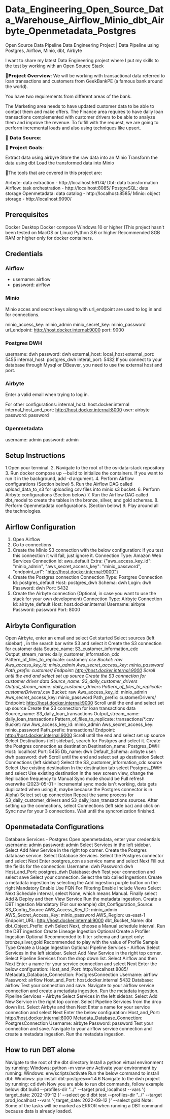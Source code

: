 # Data_Engineering_Open_Source_Data_Warehouse_Airflow_Minio_dbt_Airbyte_Openmetadata_Postgres

Open Source Data Pipeline Data Engineering Project | Data Pipeline using Postgres, Airflow, Minio, dbt, Airbyte

I want to share my latest Data Engineering project where I put my skills to the test by working with an Open Source Stack

🔬𝗣𝗿𝗼𝗷𝗲𝗰𝘁 𝗢𝘃𝗲𝗿𝘃𝗶𝗲𝘄: We will be working with transactional data referred to loan transactions and customers from GeekBankPE (a famous bank around the world).

You have two requirements from different areas of the bank.

The Marketing area needs to have updated customer data to be able to contact them and make offers.
The Finance area requires to have daily loan transactions complemented with customer drivers to be able to analyze them and improve the revenue.
To fulfill with the request, we are going to perform incremental loads and also using techniques like upsert.

💾 𝗗𝗮𝘁𝗮 𝗦𝗼𝘂𝗿𝗰𝗲:

🎯 𝗣𝗿𝗼𝗷𝗲𝗰𝘁 𝗚𝗼𝗮𝗹𝘀:

Extract data using airbyre
Store the raw data into an Minio
Transform the data using dbt
Load the transformed data into Minio

🔧The tools that are covered in this project are:

Airbyte: data extraction - http://localhost:56174/
Dbt: data transformation
Airflow: task orchestration - http://localhost:8085/
PostgreSQL: data storage
Openmetadata: data catalog - http://localhost:8585/
Minio: object storage - http://localhost:9090/


## Prerequisites

Docker Desktop
Docker compose
Windows 10 or higher (This project hasn't been tested on MacOS or Linux)
Python 3.6 or higher
Recommended 8GB RAM or higher only for docker containers.

## Credentials

### Airflow
- username: airflow
- password: airflow

### Minio
Minio acces and secret keys along with url_endpoint are used to log in and for connections.

minio_access_key: minio_admin
minio_secret_key: minio_password
url_endpoint: http://host.docker.internal:9000
port: 9000

### Postgres DWH
username: dwh
password: dwh
external_host: local_host
external_port: 5455
internal_host: postgres_dwh
interal_port: 5432 If you connect to your database through Mysql or DBeaver, you need to use the external host and port.

### Airbyte
Enter a valid email when trying to log in.

For other configurations:
internal_host: host.docker.internal
internal_host_and_port: http://host.docker.internal:8000
user: airbyte
password: password

### Openmetadata
username: admin
password: admin

## Setup Instructions

1.Open your terminal.
2. Navigate to the root of the os-data-stack repository
3. Run docker compose up --build to initialize the containers. If you want to run it in the background, add -d argument.
4. Perform Airflow configurations (Section below)
5. Run the Airflow DAG called upload_data_to_s3 for uploading csv files into minio s3 bucket.
6. Perform Airbyte configurations (Section below)
7. Run the Airflow DAG called dbt_model to create the tables in the bronze, silver, and gold schemas.
8. Perform Openmetadata configurations. (Section below)
9. Play around all the technologies.

## Airflow Configuration

1. Open Airflow
2. Go to connections
3. Create the Minio S3 connection with the below configuration: If you test this connection it will fail, just ignore it.
Connection Type: Amazon Web Services
Connection Id: aws_default
Extra: {"aws_access_key_id": "minio_admin", "aws_secret_access_key": "minio_password", "endpoint_url": "http://host.docker.internal:9000"}
4. Create the Postgres connection
Connection Type: Postgres
Connection Id: postgres_default
Host: postgres_dwh
Schema: dwh
Login: dwh
Password: dwh
Port: 5432
5. Create the Airbyte connection (Optional, in case you want to use the stack for your own development)
Connection Type: Airbyte
Connection Id: airbyte_default
Host: host.docker.internal
Username: airbyte
Password: password
Port: 8000

## Airbyte Configuration

Open Airbyte, enter an email and select Get started
Select sources (left sidebar) , in the search bar write S3 and select it
Create the S3 connection for customer data
Source_name: S3_customer_information_cdc
Output_stream_name: daily_customer_information_cdc
Pattern_of_files_to_replicate: customer/*.csv
Bucket: raw
Aws_access_key_id: minio_admin
Aws_secret_access_key: minio_password
Path_prefix: customer/
Endpoint: http://host.docker.internal:9000
Scroll until the end and select set up source
Create the S3 connection for customer driver data
Source_name: S3_daily_customer_drivers
Output_stream_name: daily_customer_drivers
Pattern_of_files_to_replicate: customerDrivers/*.csv
Bucket: raw
Aws_access_key_id: minio_admin
Aws_secret_access_key: minio_password
Path_prefix: customerDrivers/
Endpoint: http://host.docker.internal:9000
Scroll until the end and select set up source
Create the S3 connection for loan transactions data
Source_name: S3_daily_loan_transactions
Output_stream_name: daily_loan_transactions
Pattern_of_files_to_replicate: transactions/*.csv
Bucket: raw
Aws_access_key_id: minio_admin
Aws_secret_access_key: minio_password
Path_prefix: transactions/
Endpoint: http://host.docker.internal:9000
Scroll until the end and select set up source
Select Destinations (left sidebar), search for Postgres and select it.
Create the Postgres connection as destination
Destination_name: Postgres_DWH
Host: localhost
Port: 5455
Db_name: dwh
Default_Schema: airbyte
user: dwh
password: dwh
Scroll until the end and select set up destination
Select Connections (left sidebar)
Select the S3_customer_information_cdc source
Select Use existing destination
In the destination tab select Postgres_DWH and select Use existing destination
In the new screen view, change the Replication frequency to Manual
Sync mode should be Full refresh overwrite (2023-05-01 - Incremental sync mode isn't working, data gets duplicated when using it, maybe because the Postgres connector is in Alpha)
Select set up connection
Repeat the same process for S3_daily_customer_drivers and S3_daily_loan_transactions sources.
After setting up the connections, select Connections (left side bar) and click on Sync now for your 3 connections.
Wait until the syncronization finished.

## Openmetadata Configurations

Database Services - Postgres
Open openmetadata, enter your credentials
username: admin
password: admin
Select Services in the left sidebar.
Select Add New Service in the right top corner.
Create the Postgres database service.
Select Database Services.
Select the Postgres connector and select Next
Enter postgres_con as service name and select Next
Fill out the fields for the connection:
Username: dwh
Password: dwh
Host_and_Port: postgres_dwh
Database: dwh
Test your connection and select save
Select your connection.
Select the tab called Ingestions
Create a metadata ingestion by selecting the Add ingestion purple button on the right Mandatory
Enable Use FQN For Filtering
Enable Include Views
Select Next
Schedule interval, select None, which means Manual.
Finally select Add & Deploy and then View Service
Run the metadata ingestion.
Create a DBT Ingestion Mandatory (For our example)
dbt_Configuration_Source: S3_Config_Source
AWS_Access_Key_ID: minio_admin
AWS_Secret_Access_Key: minio_password
AWS_Region: us-east-1
Endpoint_URL: http://host.docker.internal:9000
dbt_Bucket_Name: dbt
dbt_Object_Prefix: dwh
Select Next, choose a Manual schedule interval.
Run the DBT ingestion
Create Lineage Ingestion Optional
Create a Profiler Ingestion Optional
Recommended to filter schema and target only: bronze,silver,gold
Recommended to play with the value of Profile Sample Type
Create a Usage Ingestion Optional
Pipeline Services - Airflow
Select Services in the left sidebar.
Select Add New Service in the right top corner.
Select Pipeline Services from the drop down list.
Select Airflow and then Next
Enter a name for your service connection and select Next
Enter the below configuration:
Host_and_Port: http://localhost:8085/
Metadata_Database_Connection: PostgresConnection
Username: airflow
Password: airflow
Host_and_Port: host.docker.internal:5432
Database: airflow
Test your connection and save.
Navigate to your airflow service connection and create a metadata ingestion.
Run the metadata ingestion.
Pipeline Services - Airbyte
Select Services in the left sidebar.
Select Add New Service in the right top corner.
Select Pipeline Services from the drop down list.
Select Airbyte and then Next
Enter a name for your service connection and select Next
Enter the below configuration:
Host_and_Port: http://host.docker.internal:8000
Metadata_Database_Connection: PostgresConnection
Username: airbyte
Password: password
Test your connection and save.
Navigate to your airflow service connection and create a metadata ingestion.
Run the metadata ingestion.

## How to run DBT alone

Navigate to the root of the dbt directory
Install a python virtual environment by running:
Windows: python -m venv env
Activate your environment by running:
Windows: env/scripts/activate
Run the below command to install dbt:
Windows: pip install dbt-postgres==1.4.6
Navigate to the dwh project by running:
cd dwh
Now you are able to run dbt commands, follow example below:
dbt build --profiles-dir "../" --target prod_localhost --vars '{ target_date: 2022-09-12 }' --select gold
dbt test --profiles-dir "../" --target prod_localhost --vars '{ target_date: 2022-09-12 }' --select gold Note: Some of the tasks will be marked as ERROR when running a DBT command because data is already loaded.


